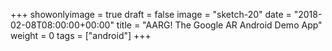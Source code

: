 +++
showonlyimage = true
draft = false
image = "sketch-20"
date = "2018-02-08T08:00:00+00:00"
title = "AARG! The Google AR Android Demo App"
weight = 0
tags = ["android"]
+++

